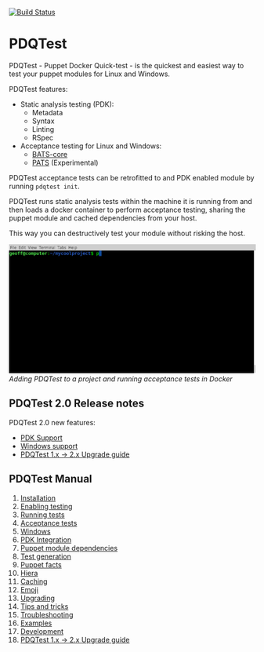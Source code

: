 [![Build Status](https://travis-ci.org/declarativesystems/pdqtest.svg?branch=master)](https://travis-ci.org/declarativesystems/pdqtest)

# PDQTest

PDQTest - Puppet Docker Quick-test - is the quickest and easiest way to test 
your puppet modules for Linux and Windows.

PDQTest features:
* Static analysis testing (PDK):
    * Metadata
    * Syntax
    * Linting
    * RSpec
* Acceptance testing for Linux and Windows:
    * [BATS-core](https://github.com/bats-core/bats-core)
    * [PATS](https://github.com/declarativesystems/pats) (Experimental)

PDQTest acceptance tests can be retrofitted to and PDK enabled module by running
`pdqtest init`.

PDQTest runs static analysis tests within the machine it is running from and 
then loads a docker container to perform acceptance testing, sharing the puppet
module and cached dependencies from your host.

This way you can destructively test your module without risking the host.

![demo](doc/demo.gif)
_Adding PDQTest to a project and running acceptance tests in Docker_

## PDQTest 2.0 Release notes
PDQTest 2.0 new features:
* [PDK Support](doc/pdk.md)
* [Windows support](doc/windows.md)
* [PDQTest 1.x -> 2.x Upgrade guide](doc/upgrade_1_2.md)

## PDQTest Manual
1. [Installation](doc/installation.md)
1. [Enabling testing](doc/enabling_testing.md)
1. [Running tests](doc/running_tests.md)
1. [Acceptance tests](doc/acceptance_tests.md)
1. [Windows](doc/windows.md)
1. [PDK Integration](doc/pdk.md)
1. [Puppet module dependencies](doc/puppet_module_dependencies.md)
1. [Test generation](doc/test_generation.md)
1. [Puppet facts](doc/puppet_facts.md)
1. [Hiera](doc/hiera.md)
1. [Caching](doc/caching.md)
1. [Emoji](doc/emoji.md)
1. [Upgrading](doc/upgrading.md)
1. [Tips and tricks](doc/tips_and_tricks.md)
1. [Troubleshooting](doc/troubleshooting.md)
1. [Examples](doc/examples.md)
1. [Development](doc/development.md)
1. [PDQTest 1.x -> 2.x Upgrade guide](doc/upgrade_1_2.md)